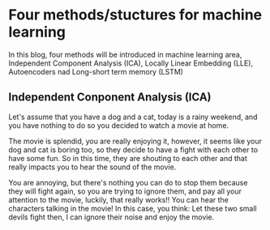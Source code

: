 # Four methods/stuctures for machine learning

In this blog, four methods will be introduced in machine learning area, Independent Component Analysis (ICA), Locally Linear Embedding (LLE), Autoencoders nad Long-short term memory (LSTM)

## Independent Conponent Analysis (ICA)

Let's assume that you have a dog and a cat, today is a rainy weekend, and you have nothing to do so you decided to watch a movie at home.

The movie is splendid, you are really enjoying it, however, it seems like your dog and cat is boring too, so they decide to have a fight with each other to have some fun. So in this time, they are shouting to each other and that really impacts you to hear the sound of the movie.

You are annoying, but there's nothing you can do to stop them because they will fight again, so you are trying to ignore them, and pay all your attention to the movie, luckily, that really works!! You can hear the characters talking in the movie! In this case, you think: Let these two small devils fight then, I can ignore their noise and enjoy the movie.
